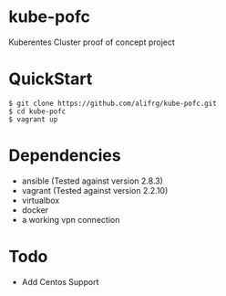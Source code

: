 # kube-pofc
Kuberentes Cluster proof of concept project

# QuickStart
```
$ git clone https://github.com/alifrg/kube-pofc.git
$ cd kube-pofc
$ vagrant up
```

# Dependencies
- ansible (Tested against version 2.8.3)
- vagrant (Tested against version 2.2.10)
- virtualbox
- docker
- a working vpn connection


# Todo
- Add Centos Support